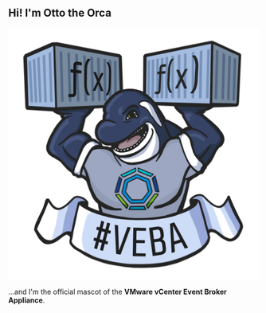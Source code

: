 ## Hi! I'm Otto the Orca

<center><img src="veba_otto_the_orca_1024x1024.png"></img></center>

...and I'm the official mascot of the **VMware vCenter Event Broker Appliance**.
